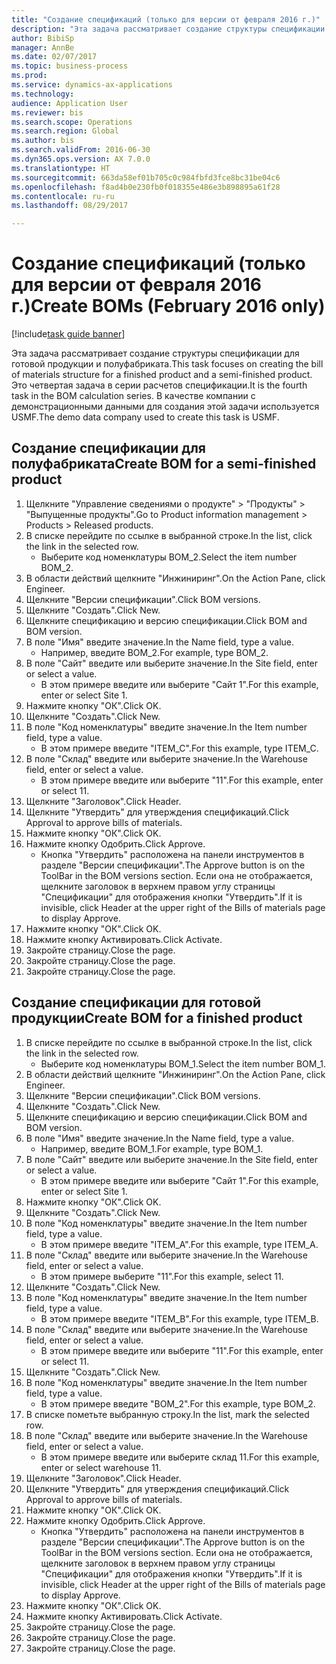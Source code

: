 ```yaml
--- 
title: "Создание спецификаций (только для версии от февраля 2016 г.)"
description: "Эта задача рассматривает создание структуры спецификации для готовой продукции и полуфабриката."
author: BibiSp
manager: AnnBe
ms.date: 02/07/2017
ms.topic: business-process
ms.prod: 
ms.service: dynamics-ax-applications
ms.technology: 
audience: Application User
ms.reviewer: bis
ms.search.scope: Operations
ms.search.region: Global
ms.author: bis
ms.search.validFrom: 2016-06-30
ms.dyn365.ops.version: AX 7.0.0
ms.translationtype: HT
ms.sourcegitcommit: 663da58ef01b705c0c984fbfd3fce8bc31be04c6
ms.openlocfilehash: f8ad4b0e230fb0f018355e486e3b898895a61f28
ms.contentlocale: ru-ru
ms.lasthandoff: 08/29/2017

---
```

# <a name="create-boms-february-2016-only"></a><span data-ttu-id="9a67f-103">Создание спецификаций (только для версии от февраля 2016 г.)</span><span class="sxs-lookup"><span data-stu-id="9a67f-103">Create BOMs (February 2016 only)</span></span>

[!include[task guide banner](../../includes/task-guide-banner.md)]

<span data-ttu-id="9a67f-104">Эта задача рассматривает создание структуры спецификации для готовой продукции и полуфабриката.</span><span class="sxs-lookup"><span data-stu-id="9a67f-104">This task focuses on creating the bill of materials structure for a finished product and a semi-finished product.</span></span> <span data-ttu-id="9a67f-105">Это четвертая задача в серии расчетов спецификации.</span><span class="sxs-lookup"><span data-stu-id="9a67f-105">It is the fourth task in the BOM calculation series.</span></span> <span data-ttu-id="9a67f-106">В качестве компании с демонстрационными данными для создания этой задачи используется USMF.</span><span class="sxs-lookup"><span data-stu-id="9a67f-106">The demo data company used to create this task is USMF.</span></span>


## <a name="create-bom-for-a-semi-finished-product"></a><span data-ttu-id="9a67f-107">Создание спецификации для полуфабриката</span><span class="sxs-lookup"><span data-stu-id="9a67f-107">Create BOM for a semi-finished product</span></span>
1. <span data-ttu-id="9a67f-108">Щелкните "Управление сведениями о продукте" > "Продукты" > "Выпущенные продукты".</span><span class="sxs-lookup"><span data-stu-id="9a67f-108">Go to Product information management > Products > Released products.</span></span>
2. <span data-ttu-id="9a67f-109">В списке перейдите по ссылке в выбранной строке.</span><span class="sxs-lookup"><span data-stu-id="9a67f-109">In the list, click the link in the selected row.</span></span>
    * <span data-ttu-id="9a67f-110">Выберите код номенклатуры BOM_2.</span><span class="sxs-lookup"><span data-stu-id="9a67f-110">Select the item number BOM_2.</span></span>  
3. <span data-ttu-id="9a67f-111">В области действий щелкните "Инжиниринг".</span><span class="sxs-lookup"><span data-stu-id="9a67f-111">On the Action Pane, click Engineer.</span></span>
4. <span data-ttu-id="9a67f-112">Щелкните "Версии спецификации".</span><span class="sxs-lookup"><span data-stu-id="9a67f-112">Click BOM versions.</span></span>
5. <span data-ttu-id="9a67f-113">Щелкните "Создать".</span><span class="sxs-lookup"><span data-stu-id="9a67f-113">Click New.</span></span>
6. <span data-ttu-id="9a67f-114">Щелкните спецификацию и версию спецификации.</span><span class="sxs-lookup"><span data-stu-id="9a67f-114">Click BOM and BOM version.</span></span>
7. <span data-ttu-id="9a67f-115">В поле "Имя" введите значение.</span><span class="sxs-lookup"><span data-stu-id="9a67f-115">In the Name field, type a value.</span></span>
    * <span data-ttu-id="9a67f-116">Например, введите BOM_2.</span><span class="sxs-lookup"><span data-stu-id="9a67f-116">For example, type BOM_2.</span></span>  
8. <span data-ttu-id="9a67f-117">В поле "Сайт" введите или выберите значение.</span><span class="sxs-lookup"><span data-stu-id="9a67f-117">In the Site field, enter or select a value.</span></span>
    * <span data-ttu-id="9a67f-118">В этом примере введите или выберите "Сайт 1".</span><span class="sxs-lookup"><span data-stu-id="9a67f-118">For this example, enter or select Site 1.</span></span>  
9. <span data-ttu-id="9a67f-119">Нажмите кнопку "OК".</span><span class="sxs-lookup"><span data-stu-id="9a67f-119">Click OK.</span></span>
10. <span data-ttu-id="9a67f-120">Щелкните "Создать".</span><span class="sxs-lookup"><span data-stu-id="9a67f-120">Click New.</span></span>
11. <span data-ttu-id="9a67f-121">В поле "Код номенклатуры" введите значение.</span><span class="sxs-lookup"><span data-stu-id="9a67f-121">In the Item number field, type a value.</span></span>
    * <span data-ttu-id="9a67f-122">В этом примере введите "ITEM_C".</span><span class="sxs-lookup"><span data-stu-id="9a67f-122">For this example, type ITEM_C.</span></span>  
12. <span data-ttu-id="9a67f-123">В поле "Склад" введите или выберите значение.</span><span class="sxs-lookup"><span data-stu-id="9a67f-123">In the Warehouse field, enter or select a value.</span></span>
    * <span data-ttu-id="9a67f-124">В этом примере введите или выберите "11".</span><span class="sxs-lookup"><span data-stu-id="9a67f-124">For this example, enter or select 11.</span></span>  
13. <span data-ttu-id="9a67f-125">Щелкните "Заголовок".</span><span class="sxs-lookup"><span data-stu-id="9a67f-125">Click Header.</span></span>
14. <span data-ttu-id="9a67f-126">Щелкните "Утвердить" для утверждения спецификаций.</span><span class="sxs-lookup"><span data-stu-id="9a67f-126">Click Approval to approve bills of materials.</span></span>
15. <span data-ttu-id="9a67f-127">Нажмите кнопку "OК".</span><span class="sxs-lookup"><span data-stu-id="9a67f-127">Click OK.</span></span>
16. <span data-ttu-id="9a67f-128">Нажмите кнопку Одобрить.</span><span class="sxs-lookup"><span data-stu-id="9a67f-128">Click Approve.</span></span>
    * <span data-ttu-id="9a67f-129">Кнопка "Утвердить" расположена на панели инструментов в разделе "Версии спецификации".</span><span class="sxs-lookup"><span data-stu-id="9a67f-129">The Approve button is on the ToolBar in the  BOM versions section.</span></span> <span data-ttu-id="9a67f-130">Если она не отображается, щелкните заголовок в верхнем правом углу страницы "Спецификации" для отображения кнопки "Утвердить".</span><span class="sxs-lookup"><span data-stu-id="9a67f-130">If it is invisible, click Header at the upper right of the Bills of materials page to display Approve.</span></span>  
17. <span data-ttu-id="9a67f-131">Нажмите кнопку "OК".</span><span class="sxs-lookup"><span data-stu-id="9a67f-131">Click OK.</span></span>
18. <span data-ttu-id="9a67f-132">Нажмите кнопку Активировать.</span><span class="sxs-lookup"><span data-stu-id="9a67f-132">Click Activate.</span></span>
19. <span data-ttu-id="9a67f-133">Закройте страницу.</span><span class="sxs-lookup"><span data-stu-id="9a67f-133">Close the page.</span></span>
20. <span data-ttu-id="9a67f-134">Закройте страницу.</span><span class="sxs-lookup"><span data-stu-id="9a67f-134">Close the page.</span></span>
21. <span data-ttu-id="9a67f-135">Закройте страницу.</span><span class="sxs-lookup"><span data-stu-id="9a67f-135">Close the page.</span></span>

## <a name="create-bom-for-a-finished-product"></a><span data-ttu-id="9a67f-136">Создание спецификации для готовой продукции</span><span class="sxs-lookup"><span data-stu-id="9a67f-136">Create BOM for a finished product</span></span>
1. <span data-ttu-id="9a67f-137">В списке перейдите по ссылке в выбранной строке.</span><span class="sxs-lookup"><span data-stu-id="9a67f-137">In the list, click the link in the selected row.</span></span>
    * <span data-ttu-id="9a67f-138">Выберите код номенклатуры BOM_1.</span><span class="sxs-lookup"><span data-stu-id="9a67f-138">Select the item number BOM_1.</span></span>  
2. <span data-ttu-id="9a67f-139">В области действий щелкните "Инжиниринг".</span><span class="sxs-lookup"><span data-stu-id="9a67f-139">On the Action Pane, click Engineer.</span></span>
3. <span data-ttu-id="9a67f-140">Щелкните "Версии спецификации".</span><span class="sxs-lookup"><span data-stu-id="9a67f-140">Click BOM versions.</span></span>
4. <span data-ttu-id="9a67f-141">Щелкните "Создать".</span><span class="sxs-lookup"><span data-stu-id="9a67f-141">Click New.</span></span>
5. <span data-ttu-id="9a67f-142">Щелкните спецификацию и версию спецификации.</span><span class="sxs-lookup"><span data-stu-id="9a67f-142">Click BOM and BOM version.</span></span>
6. <span data-ttu-id="9a67f-143">В поле "Имя" введите значение.</span><span class="sxs-lookup"><span data-stu-id="9a67f-143">In the Name field, type a value.</span></span>
    * <span data-ttu-id="9a67f-144">Например, введите BOM_1.</span><span class="sxs-lookup"><span data-stu-id="9a67f-144">For example, type BOM_1.</span></span>  
7. <span data-ttu-id="9a67f-145">В поле "Сайт" введите или выберите значение.</span><span class="sxs-lookup"><span data-stu-id="9a67f-145">In the Site field, enter or select a value.</span></span>
    * <span data-ttu-id="9a67f-146">В этом примере введите или выберите "Сайт 1".</span><span class="sxs-lookup"><span data-stu-id="9a67f-146">For this example, enter or select Site 1.</span></span>  
8. <span data-ttu-id="9a67f-147">Нажмите кнопку "OК".</span><span class="sxs-lookup"><span data-stu-id="9a67f-147">Click OK.</span></span>
9. <span data-ttu-id="9a67f-148">Щелкните "Создать".</span><span class="sxs-lookup"><span data-stu-id="9a67f-148">Click New.</span></span>
10. <span data-ttu-id="9a67f-149">В поле "Код номенклатуры" введите значение.</span><span class="sxs-lookup"><span data-stu-id="9a67f-149">In the Item number field, type a value.</span></span>
    * <span data-ttu-id="9a67f-150">В этом примере введите "ITEM_A".</span><span class="sxs-lookup"><span data-stu-id="9a67f-150">For this example, type ITEM_A.</span></span>  
11. <span data-ttu-id="9a67f-151">В поле "Склад" введите или выберите значение.</span><span class="sxs-lookup"><span data-stu-id="9a67f-151">In the Warehouse field, enter or select a value.</span></span>
    * <span data-ttu-id="9a67f-152">В этом примере выберите "11".</span><span class="sxs-lookup"><span data-stu-id="9a67f-152">For this example, select 11.</span></span>  
12. <span data-ttu-id="9a67f-153">Щелкните "Создать".</span><span class="sxs-lookup"><span data-stu-id="9a67f-153">Click New.</span></span>
13. <span data-ttu-id="9a67f-154">В поле "Код номенклатуры" введите значение.</span><span class="sxs-lookup"><span data-stu-id="9a67f-154">In the Item number field, type a value.</span></span>
    * <span data-ttu-id="9a67f-155">В этом примере введите "ITEM_B".</span><span class="sxs-lookup"><span data-stu-id="9a67f-155">For this example, type ITEM_B.</span></span>  
14. <span data-ttu-id="9a67f-156">В поле "Склад" введите или выберите значение.</span><span class="sxs-lookup"><span data-stu-id="9a67f-156">In the Warehouse field, enter or select a value.</span></span>
    * <span data-ttu-id="9a67f-157">В этом примере введите или выберите "11".</span><span class="sxs-lookup"><span data-stu-id="9a67f-157">For this example, enter or select 11.</span></span>  
15. <span data-ttu-id="9a67f-158">Щелкните "Создать".</span><span class="sxs-lookup"><span data-stu-id="9a67f-158">Click New.</span></span>
16. <span data-ttu-id="9a67f-159">В поле "Код номенклатуры" введите значение.</span><span class="sxs-lookup"><span data-stu-id="9a67f-159">In the Item number field, type a value.</span></span>
    * <span data-ttu-id="9a67f-160">В этом примере введите "BOM_2".</span><span class="sxs-lookup"><span data-stu-id="9a67f-160">For this example, type BOM_2.</span></span>  
17. <span data-ttu-id="9a67f-161">В списке пометьте выбранную строку.</span><span class="sxs-lookup"><span data-stu-id="9a67f-161">In the list, mark the selected row.</span></span>
18. <span data-ttu-id="9a67f-162">В поле "Склад" введите или выберите значение.</span><span class="sxs-lookup"><span data-stu-id="9a67f-162">In the Warehouse field, enter or select a value.</span></span>
    * <span data-ttu-id="9a67f-163">В этом примере введите или выберите склад 11.</span><span class="sxs-lookup"><span data-stu-id="9a67f-163">For this example, enter or select warehouse 11.</span></span>  
19. <span data-ttu-id="9a67f-164">Щелкните "Заголовок".</span><span class="sxs-lookup"><span data-stu-id="9a67f-164">Click Header.</span></span>
20. <span data-ttu-id="9a67f-165">Щелкните "Утвердить" для утверждения спецификаций.</span><span class="sxs-lookup"><span data-stu-id="9a67f-165">Click Approval to approve bills of materials.</span></span>
21. <span data-ttu-id="9a67f-166">Нажмите кнопку "OК".</span><span class="sxs-lookup"><span data-stu-id="9a67f-166">Click OK.</span></span>
22. <span data-ttu-id="9a67f-167">Нажмите кнопку Одобрить.</span><span class="sxs-lookup"><span data-stu-id="9a67f-167">Click Approve.</span></span>
    * <span data-ttu-id="9a67f-168">Кнопка "Утвердить" расположена на панели инструментов в разделе "Версии спецификации".</span><span class="sxs-lookup"><span data-stu-id="9a67f-168">The Approve button is on the ToolBar in the  BOM versions section.</span></span> <span data-ttu-id="9a67f-169">Если она не отображается, щелкните заголовок в верхнем правом углу страницы "Спецификации" для отображения кнопки "Утвердить".</span><span class="sxs-lookup"><span data-stu-id="9a67f-169">If it is invisible, click Header at the upper right of the Bills of materials page to display Approve.</span></span>  
23. <span data-ttu-id="9a67f-170">Нажмите кнопку "OК".</span><span class="sxs-lookup"><span data-stu-id="9a67f-170">Click OK.</span></span>
24. <span data-ttu-id="9a67f-171">Нажмите кнопку Активировать.</span><span class="sxs-lookup"><span data-stu-id="9a67f-171">Click Activate.</span></span>
25. <span data-ttu-id="9a67f-172">Закройте страницу.</span><span class="sxs-lookup"><span data-stu-id="9a67f-172">Close the page.</span></span>
26. <span data-ttu-id="9a67f-173">Закройте страницу.</span><span class="sxs-lookup"><span data-stu-id="9a67f-173">Close the page.</span></span>
27. <span data-ttu-id="9a67f-174">Закройте страницу.</span><span class="sxs-lookup"><span data-stu-id="9a67f-174">Close the page.</span></span>



